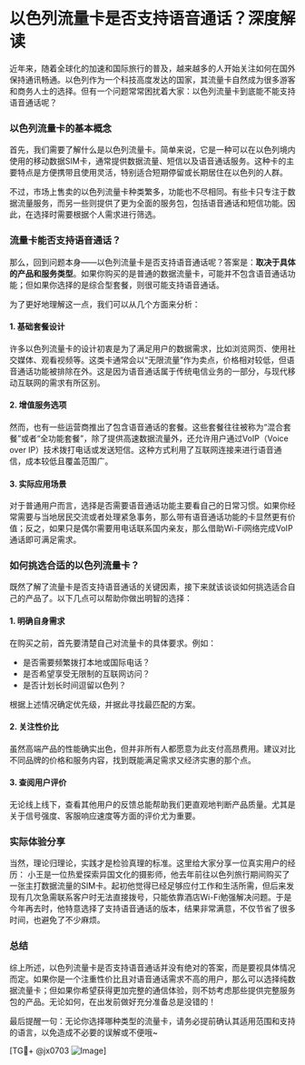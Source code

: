 # 以色列流量卡是否支持语音通话？深度解读

近年来，随着全球化的加速和国际旅行的普及，越来越多的人开始关注如何在国外保持通讯畅通。以色列作为一个科技高度发达的国家，其流量卡自然成为很多游客和商务人士的选择。但有一个问题常常困扰着大家：以色列流量卡到底能不能支持语音通话呢？

### 以色列流量卡的基本概念

首先，我们需要了解什么是以色列流量卡。简单来说，它是一种可以在以色列境内使用的移动数据SIM卡，通常提供数据流量、短信以及语音通话服务。这种卡的主要特点是方便携带且使用灵活，特别适合短期停留或长期居住在以色列的人群。

不过，市场上售卖的以色列流量卡种类繁多，功能也不尽相同。有些卡只专注于数据流量服务，而另一些则提供了更为全面的服务包，包括语音通话和短信功能。因此，在选择时需要根据个人需求进行筛选。

### 流量卡能否支持语音通话？

那么，回到问题本身——以色列流量卡是否支持语音通话呢？答案是：**取决于具体的产品和服务类型**。如果你购买的是普通的数据流量卡，可能并不包含语音通话功能；但如果你选择的是综合型套餐，则很可能支持语音通话。

为了更好地理解这一点，我们可以从几个方面来分析：

#### 1. **基础套餐设计**
许多以色列流量卡的设计初衷是为了满足用户的数据需求，比如浏览网页、使用社交媒体、观看视频等。这类卡通常会以“无限流量”作为卖点，价格相对较低，但语音通话功能被排除在外。这是因为语音通话属于传统电信业务的一部分，与现代移动互联网的需求有所区别。

#### 2. **增值服务选项**
然而，也有一些运营商推出了包含语音通话的套餐。这些套餐往往被称为“混合套餐”或者“全功能套餐”，除了提供高速数据流量外，还允许用户通过VoIP（Voice over IP）技术拨打电话或发送短信。这种方式利用了互联网连接来进行语音通信，成本较低且覆盖范围广。

#### 3. **实际应用场景**
对于普通用户而言，选择是否需要语音通话功能主要看自己的日常习惯。如果你经常需要与当地居民交流或者处理紧急事务，那么带有语音通话功能的卡显然更有价值；反之，如果只是偶尔需要用电话联系国内亲友，那么借助Wi-Fi网络完成VoIP通话即可满足需求。

### 如何挑选合适的以色列流量卡？

既然了解了流量卡是否支持语音通话的关键因素，接下来就该谈谈如何挑选适合自己的产品了。以下几点可以帮助你做出明智的选择：

#### 1. 明确自身需求
在购买之前，首先要清楚自己对流量卡的具体要求。例如：
- 是否需要频繁拨打本地或国际电话？
- 是否希望享受无限制的互联网访问？
- 是否计划长时间逗留以色列？

根据上述情况确定优先级，并据此寻找最匹配的方案。

#### 2. 关注性价比
虽然高端产品的性能确实出色，但并非所有人都愿意为此支付高昂费用。建议对比不同品牌的价格和服务内容，找到既能满足需求又经济实惠的那个点。

#### 3. 查阅用户评价
无论线上线下，查看其他用户的反馈总能帮助我们更直观地判断产品质量。尤其是关于信号强度、客服响应速度等方面的评价尤为重要。

### 实际体验分享

当然，理论归理论，实践才是检验真理的标准。这里给大家分享一位真实用户的经历：
小王是一位热爱探索异国文化的摄影师，他去年前往以色列旅行期间购买了一张主打数据流量的SIM卡。起初他觉得已经足够应付工作和生活所需，但后来发现有几次急需联系客户时无法直接拨号，只能依靠酒店Wi-Fi勉强解决问题。于是今年再去时，他特意选择了支持语音通话的版本，结果非常满意，不仅节省了很多时间，也避免了不少麻烦。

### 总结

综上所述，以色列流量卡是否支持语音通话并没有绝对的答案，而是要视具体情况而定。如果你是一个注重性价比且对语音通话需求不高的用户，那么可以选择纯数据流量卡；但如果你希望获得更加完整的通信体验，则不妨考虑那些提供完整服务包的产品。无论如何，在出发前做好充分准备总是没错的！

最后提醒一句：无论你选择哪种类型的流量卡，请务必提前确认其适用范围和支持的语言，以免造成不必要的误解或不便哦~

[TG💪+ @jx0703 ![Image](https://github.com/user-attachments/assets/dbca1d08-cadb-493c-b0ec-ad6f7a83f270)]